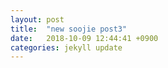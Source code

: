 ```yaml
---
layout: post
title:  "new soojie post3"
date:   2018-10-09 12:44:41 +0900
categories: jekyll update
---
```

